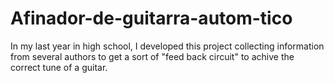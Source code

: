 # Afinador-de-guitarra-autom-tico
In my last year in high school, I developed this project collecting information from several authors to get a sort of "feed back circuit" to achive the correct tune of a guitar.

